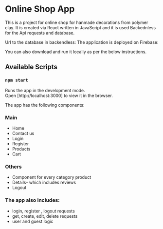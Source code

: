 # Online Shop App 

This is a project for online shop for hanmade decorations from polymer clay. It is created via React written in JavaScript and it is used Backednless for the Api requests and database.

Url to the database in backendless: 
The application is deployed on Firebase: 

You can also download and run it locally as per the below instructions.

## Available Scripts

### `npm start`

Runs the app in the development mode.\
Open [http://localhost:3000] to view it in the browser.

The app has the following components:

### Main
- Home
- Contact us
- Login
- Register
- Products
- Cart

### Others
- Component for every category product
- Details- which includes reviews
- Logout

### The app also includes:
- login, register , logout requests
- get, create, edit, delete requests
- user and guest logic




